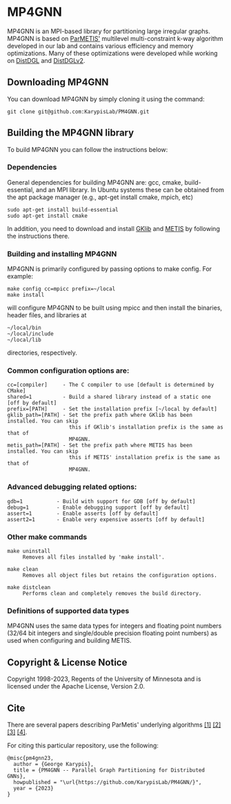 # MP4GNN 

MP4GNN is an MPI-based library for partitioning large irregular graphs. MP4GNN is based on [ParMETIS'](https://github.com/KarypisLab/ParMETIS) multilevel multi-constraint k-way 
algorithm developed in our lab and contains various efficiency and memory
optimizations. Many of these optimizations were developed while working on
[DistDGL](https://arxiv.org/abs/2010.05337) and
[DistDGLv2](https://arxiv.org/abs/2112.15345).

##  Downloading MP4GNN 

You can download MP4GNN by simply cloning it using the command:
```
git clone git@github.com:KarypisLab/PM4GNN.git
```

## Building the MP4GNN library

To build MP4GNN you can follow the instructions below:

### Dependencies

General dependencies for building MP4GNN are: gcc, cmake, build-essential, and an MPI library. 
In Ubuntu systems these can be obtained from the apt package manager (e.g., apt-get install cmake, mpich, etc) 

```
sudo apt-get install build-essential
sudo apt-get install cmake
```

In addition, you need to download and install
[GKlib](https://github.com/KarypisLab/GKlib) and 
[METIS](https://github.com/KarypisLab/METIS) by following the instructions there. 


### Building and installing MP4GNN  

MP4GNN is primarily configured by passing options to make config. For example:

```
make config cc=mpicc prefix=~/local
make install
```

will configure MP4GNN to be built using mpicc and then install the binaries, header files, and libraries at 

```
~/local/bin
~/local/include
~/local/lib
```

directories, respectively.

### Common configuration options are:

    cc=[compiler]     - The C compiler to use [default is determined by CMake]
    shared=1          - Build a shared library instead of a static one [off by default]
    prefix=[PATH]     - Set the installation prefix [~/local by default]
    gklib_path=[PATH] - Set the prefix path where GKlib has been installed. You can skip
                        this if GKlib's installation prefix is the same as that of
                        MP4GNN.
    metis_path=[PATH] - Set the prefix path where METIS has been installed. You can skip
                        this if METIS' installation prefix is the same as that of
                        MP4GNN.

### Advanced debugging related options:

    gdb=1           - Build with support for GDB [off by default]
    debug=1         - Enable debugging support [off by default]
    assert=1        - Enable asserts [off by default]
    assert2=1       - Enable very expensive asserts [off by default]

### Other make commands

    make uninstall
         Removes all files installed by 'make install'.

    make clean
         Removes all object files but retains the configuration options.

    make distclean
         Performs clean and completely removes the build directory.


### Definitions of supported data types

MP4GNN uses the same data types for integers and floating point numbers (32/64 bit
integers and single/double precision floating point numbers) as used when configuring
and building METIS.


## Copyright & License Notice
Copyright 1998-2023, Regents of the University of Minnesota and is licensed under the 
Apache License, Version 2.0. 


## Cite 

There are several papers describing ParMetis' underlying algorithms
[[1]](https://dl.acm.org/doi/abs/10.1145/369028.369103)
[[2]](https://www.sciencedirect.com/science/article/abs/pii/S0743731597914040)
[[3]](https://www.sciencedirect.com/science/article/abs/pii/S0743731597914039)
[[4]](https://link.springer.com/chapter/10.1007/3-540-44520-X_39).

For citing this particular repository, use the following:

```
@misc{pm4gnn23,
  author = {George Karypis},
  title = {PM4GNN -- Parallel Graph Partitioning for Distributed GNNs},
  howpublished = "\url{https://github.com/KarypisLab/PM4GNN/}",
  year = {2023}
}
```
